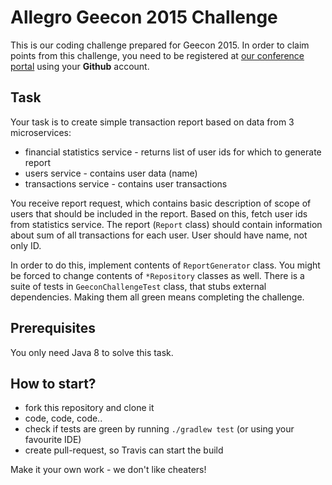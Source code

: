 Allegro Geecon 2015 Challenge
=============================

This is our coding challenge prepared for Geecon 2015. In order to claim points from this challenge, you need to be
registered at [our conference portal](http://conf.allegrotech.io) using your **Github** account.

## Task

Your task is to create simple transaction report based on data from 3 microservices:

* financial statistics service - returns list of user ids for which to generate report
* users service - contains user data (name)
* transactions service - contains user transactions

You receive report request, which contains basic description of scope of users that should be included in the report.
Based on this, fetch user ids from statistics service. The report (`Report` class) should contain information about
sum of all transactions for each user. User should have name, not only ID.

In order to do this, implement contents of `ReportGenerator` class. You might be forced to change contents of `*Repository`
classes as well. There is a suite of tests in `GeeconChallengeTest` class, that stubs external dependencies.
Making them all green means completing the challenge.

## Prerequisites

You only need Java 8 to solve this task.

## How to start?

* fork this repository and clone it
* code, code, code..
* check if tests are green by running `./gradlew test` (or using your favourite IDE)
* create pull-request, so Travis can start the build

Make it your own work - we don't like cheaters!